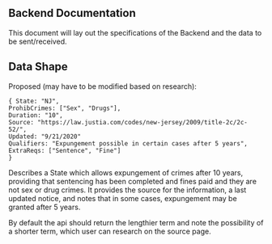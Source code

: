 ## Backend Documentation
This document will lay out the specifications of the Backend and the data to be sent/received.

## Data Shape
Proposed (may have to be modified based on research):

    { State: "NJ",
    ProhibCrimes: ["Sex", "Drugs"],
    Duration: "10",
    Source: "https://law.justia.com/codes/new-jersey/2009/title-2c/2c-52/",
    Updated: "9/21/2020"
    Qualifiers: "Expungement possible in certain cases after 5 years",
    ExtraReqs: ["Sentence", "Fine"]
    }

Describes a State which allows expungement of crimes after 10 years, providing that sentencing has been completed and fines paid and they are not sex or drug crimes.  It provides the source for the information, a last updated notice, and notes that in some cases, expungement may be granted after 5 years.

By default the api should return the lengthier term and note the possibility of a shorter term, which user can research on the source page.
